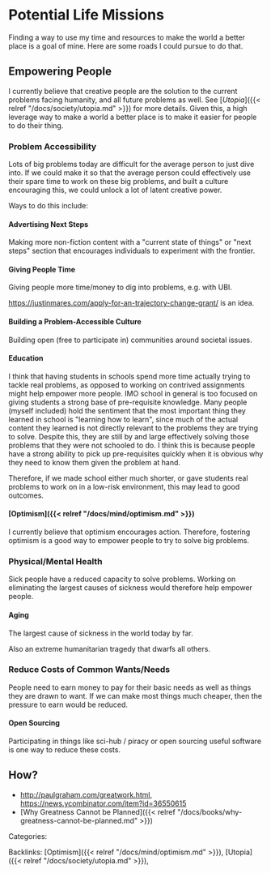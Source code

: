 # Potential Life Missions

Finding a way to use my time and resources to make the world a better place is
a goal of mine.  Here are some roads I could pursue to do that.

## Empowering People

I currently believe that creative people are the solution to the current
problems facing humanity, and all future problems as well.  See [_Utopia_]({{<
relref "/docs/society/utopia.md" >}}) for more details. Given
this, a high leverage way to make a world a better place is to make it easier
for people to do their thing.

### Problem Accessibility

Lots of big problems today are difficult for the average person to just dive
into. If we could make it so that the average person could effectively use
their spare time to work on these big problems, and built a culture encouraging
this, we could unlock a lot of latent creative power.

Ways to do this include:

#### Advertising Next Steps

Making more non-fiction content with a "current state of things" or "next
steps" section that encourages individuals to experiment with the frontier.

#### Giving People Time

Giving people more time/money to dig into problems, e.g. with UBI.

https://justinmares.com/apply-for-an-trajectory-change-grant/ is an idea.

#### Building a Problem-Accessible Culture

Building open (free to participate in) communities around societal issues.

#### Education

I think that having students in schools spend more time actually trying to
tackle real problems, as opposed to working on contrived assignments might help
empower more people.  IMO school in general is too focused on giving students a
strong base of pre-requisite knowledge. Many people (myself included) hold the
sentiment that the most important thing they learned in school is "learning how
to learn", since much of the actual content they learned is not directly
relevant to the problems they are trying to solve. Despite this, they are still
by and large effectively solving those problems that they were not schooled to
do.  I think this is because people have a strong ability to pick up
pre-requisites quickly when it is obvious why they need to know them given the
problem at hand.

Therefore, if we made school either much shorter, or gave students real
problems to work on in a low-risk environment, this may lead to good outcomes.

#### [Optimism]({{< relref "/docs/mind/optimism.md" >}})

I currently believe that optimism encourages action.  Therefore, fostering
optimism is a good way to empower people to try to solve big problems.

### Physical/Mental Health

Sick people have a reduced capacity to solve problems.  Working on eliminating
the largest causes of sickness would therefore help empower people.

#### Aging

The largest cause of sickness in the world today by far.

Also an extreme humanitarian tragedy that dwarfs all others.


### Reduce Costs of Common Wants/Needs

People need to earn money to pay for their basic needs as well as things they
are drawn to want.
If we can make most things much cheaper, then the pressure to earn would be
reduced.

#### Open Sourcing

Participating in things like sci-hub / piracy or open sourcing useful software
is one way to reduce these costs.

## How?

 - http://paulgraham.com/greatwork.html, https://news.ycombinator.com/item?id=36550615
 - [Why Greatness Cannot be Planned]({{< relref "/docs/books/why-greatness-cannot-be-planned.md" >}})

Categories:

Backlinks: [Optimism]({{< relref "/docs/mind/optimism.md" >}}), 
[Utopia]({{< relref "/docs/society/utopia.md" >}}), 
